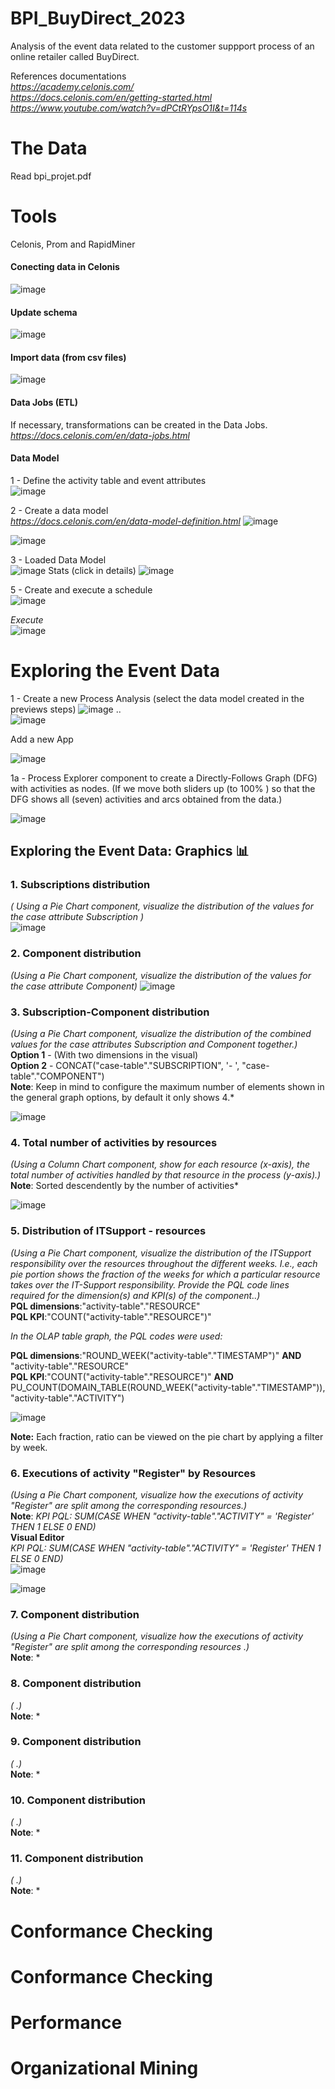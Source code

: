 # BPI_BuyDirect_2023  
Analysis of the event data related to the customer suppport process of an online retailer called BuyDirect.  

References documentations  
*https://academy.celonis.com/*  
*https://docs.celonis.com/en/getting-started.html*  
*https://www.youtube.com/watch?v=dPCtRYpsO1I&t=114s*  


# The Data  
Read bpi_projet.pdf

# Tools  
Celonis, Prom and RapidMiner  
#### Conecting data in Celonis  
![image](https://github.com/Cristianfllc3/BPI_BuyDirect_2023/assets/72107370/2ddd0fb2-4caa-4fdb-9338-4c89bb445127)  

#### Update schema
![image](https://github.com/Cristianfllc3/BPI_BuyDirect_2023/assets/72107370/5021144d-e2c2-4b56-b899-b8659870a5e5)  

#### Import data (from csv files)
![image](https://github.com/Cristianfllc3/BPI_BuyDirect_2023/assets/72107370/d7c0b4f4-4380-4389-91e3-7908fc0b7d46)  

#### Data Jobs (ETL)  
If necessary, transformations can be created in the Data Jobs.  
*https://docs.celonis.com/en/data-jobs.html*

#### Data Model  
1 - Define the activity table and event attributes  
![image](https://github.com/Cristianfllc3/BPI_BuyDirect_2023/assets/72107370/00fe031b-6649-427a-b000-9f1d44eaaa19)

2 - Create a data model  
*https://docs.celonis.com/en/data-model-definition.html*
![image](https://github.com/Cristianfllc3/BPI_BuyDirect_2023/assets/72107370/1714c7ee-1049-4b61-b638-282a7e19ea61)

![image](https://github.com/Cristianfllc3/BPI_BuyDirect_2023/assets/72107370/5edfae02-745d-43d5-ba72-e29a3d434157)

3 - Loaded Data Model  
![image](https://github.com/Cristianfllc3/BPI_BuyDirect_2023/assets/72107370/ca4f5f3a-a378-4897-b8b0-bf5192ce0889)
Stats (click in details)
![image](https://github.com/Cristianfllc3/BPI_BuyDirect_2023/assets/72107370/0ebfa4b6-6892-4b15-bd8b-a68aa0f872b0)

5 - Create and execute a schedule  
![image](https://github.com/Cristianfllc3/BPI_BuyDirect_2023/assets/72107370/1f3e5525-ae58-4ed9-be3d-99bac0a24db2)
   
 *Execute*  
![image](https://github.com/Cristianfllc3/BPI_BuyDirect_2023/assets/72107370/fd618328-7ce6-48b7-a59e-cd3cedcea83e)

# Exploring the Event Data  
1 - Create a new Process Analysis (select the data model created in the previews steps)
![image](https://github.com/Cristianfllc3/BPI_BuyDirect_2023/assets/72107370/ffb59745-7ace-4dde-b007-46c0ab35cdfd)
..  
![image](https://github.com/Cristianfllc3/BPI_BuyDirect_2023/assets/72107370/f8b2f304-5566-416b-8237-b070f7045859)  

Add a new App  
  
![image](https://github.com/Cristianfllc3/BPI_BuyDirect_2023/assets/72107370/8ae3a616-3883-4fdb-9ac8-c92cf4ee8a38)

1a - Process Explorer component to create a Directly-Follows Graph (DFG) with activities as nodes. (If we move both sliders up (to 100% ) so that the
DFG shows all (seven) activities and arcs obtained from the data.)  
  
![image](https://github.com/Cristianfllc3/BPI_BuyDirect_2023/assets/72107370/4cb2adbe-c89a-4bfe-b093-e30461a08f86)

## Exploring the Event Data: Graphics 📊  

   ### 1. Subscriptions distribution  
   *( Using a Pie Chart component, visualize the distribution of the values for the case attribute Subscription )*     
![image](https://github.com/Cristianfllc3/BPI_BuyDirect_2023/assets/72107370/aa6462d6-cebd-4ea4-bdce-076c862641eb)
    
   ### 2. Component distribution  
   *(Using a Pie Chart component, visualize the distribution of the values for the case attribute Component)*
![image](https://github.com/Cristianfllc3/BPI_BuyDirect_2023/assets/72107370/353992a2-6032-4ad0-9626-627124727bbd)  
      
   ### 3. Subscription-Component distribution  
   *(Using a Pie Chart component, visualize the distribution of the combined values for the case attributes Subscription and Component together.)*     
   **Option 1** - (With two dimensions in the visual)  
   **Option 2** - CONCAT("case-table"."SUBSCRIPTION", '- ', "case-table"."COMPONENT")  
   **Note**: Keep in mind to configure the maximum number of elements shown in the general graph options, by default it only shows 4.*  

![image](https://github.com/Cristianfllc3/BPI_BuyDirect_2023/assets/72107370/354dd5af-15cd-4e48-8cf7-a9e3744c623c)

   ### 4. Total number of activities by resources  
   *(Using a Column Chart component, show for each resource (x-axis), the total number of activities handled by that resource in the process (y-axis).)*  
   **Note**: Sorted descendently by the number of activities*  
     
   ![image](https://github.com/Cristianfllc3/BPI_BuyDirect_2023/assets/72107370/eac9ebb5-af3a-48b3-a2f8-885bf8965b0d)

   ### 5. Distribution of ITSupport - resources  
   *(Using a Pie Chart component, visualize the distribution of the ITSupport responsibility over the resources throughout the different weeks. I.e., each
pie portion shows the fraction of the weeks for which a particular resource takes over the IT-Support responsibility. Provide the PQL code lines required for the dimension(s) and KPI(s) of the component..)*  
   **PQL dimensions**:"activity-table"."RESOURCE"  
   **PQL KPI**:"COUNT("activity-table"."RESOURCE")"  
   
   *In the OLAP table graph, the PQL codes were used:*  
   
   **PQL dimensions**:"ROUND_WEEK("activity-table"."TIMESTAMP")" **AND** "activity-table"."RESOURCE"   
   **PQL KPI**:"COUNT("activity-table"."RESOURCE")" **AND**  PU_COUNT(DOMAIN_TABLE(ROUND_WEEK("activity-table"."TIMESTAMP")), "activity-table"."ACTIVITY")    
     
   ![image](https://github.com/Cristianfllc3/BPI_BuyDirect_2023/assets/72107370/057cc6a1-3cef-4eed-bde3-d03a30674781)

   **Note:** Each fraction, ratio can be viewed on the pie chart by applying a filter by week.  

   
   ### 6. Executions of activity "Register" by Resources  
   *(Using a Pie Chart component, visualize how the executions of activity "Register" are split among the corresponding resources.)*  
   **Note**: *KPI PQL: SUM(CASE WHEN "activity-table"."ACTIVITY" = 'Register' THEN 1 ELSE 0 END)*  
   **Visual Editor**  
   *KPI PQL: SUM(CASE WHEN "activity-table"."ACTIVITY" = 'Register' THEN 1 ELSE 0 END)*  
   ![image](https://github.com/Cristianfllc3/BPI_BuyDirect_2023/assets/72107370/bbba28f4-cd72-4eff-bbff-6724518bcd60)  

   ![image](https://github.com/Cristianfllc3/BPI_BuyDirect_2023/assets/72107370/1a872331-6695-4116-a143-3830ca029f35)

   ### 7. Component distribution  
   *(Using a Pie Chart component, visualize how the executions of activity "Register" are split among the corresponding resources .)*  
   **Note**: *  

   ### 8. Component distribution  
   *( .)*  
   **Note**: *  

   
   ### 9. Component distribution  
   *( .)*  
   **Note**: *  

   ### 10. Component distribution  
   *( .)*  
   **Note**: *  

   ### 11. Component distribution  
   *( .)*  
   **Note**: *  
 


# Conformance Checking  

# Conformance Checking  

# Performance  

# Organizational Mining  
